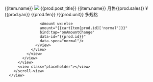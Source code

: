 <view class="menu-wrapper" wx:if="{{tabIndex === 0}}" >
        <!-- menu left -->
        <scroll-view class="menu-left-wrapper" scroll-y="true">
          <view wx:for="{{catelist}}" class="menu-left-item {{item.id === menuID?'active':''}}" 
                bind:tap="changeMenuIndex" wx:key="id" data-id="{{item.id}}" scroll-into-view="{{leftViewIndex}}">
            {{item.name}} 
          </view>
          <view class="placeholder"></view>
        </scroll-view>
        <!-- menu right -->
        <scroll-view class="menu-right-wrapper right-menu" scroll-y enhanced="{{true}}" show-scrollbar="{{false}}"
          scroll-into-view="{{rightViewIndex}}" scroll-with-animation id="right-menu" bind:scroll="onRightScroll">
          <!-- cate Big box -->
          <view wx:for="{{products}}" wx:key="id" wx:for-item="cate" data-xx="{{cate.id}}" class="cate{{cate.id}} right-cate-bar" id="cate{{cate.id}}">
            <!-- every Goods in cate -->
            <view wx:for="{{cate.goods}}" wx:key="id" class="menu-right-item" wx:for-item="prod">
              <image src="{{prod.thumbnail}}" mode="aspectFill" class="menu-item-image"/>
              <view class="menu-item-info"> 
                <view>
                  <view class="item-title">{{prod.post_title}}</view>
                  <text wx:for="{{prod.tag}}" wx:key="index" class="item-cates">{{item.name}}</text>
                </view>
                <view class="item-lower-wrapper">
                  <view class="item-repe">
                    <view class="item-sale">月售{{prod.sales}}</view>
                    <view>
                      <text class="item-money-sign">¥</text>
                      <text class="item-price-yan">{{prod.yan}}</text>
                      <text class="item-price-fen">{{prod.fen}}</text>
                      <text class="item-unit" wx:if="{{prod.unit}}">/{{prod.unit}}</text>
                    </view>
                  </view>
                  <view class="item-button">
                    <view wx:if="{{prod.multi}}" 
                    class="item-button-multi" 
                    bind:tap="openMultiSelect"
                    data-id="{{prod.id}}">多规格</view>

                    <Amount wx:else 
                    amount="{{cartItem[prod.id]['normal']}}"
                    bind:tap="onAmountChange" 
                    data-id="{{prod.id}}" 
                    data-spec="normal"/>
                  </view>
                </view>
              </view>
            </view>
          </view>
          <view class="placeholder"></view>
        </scroll-view>
      </view>